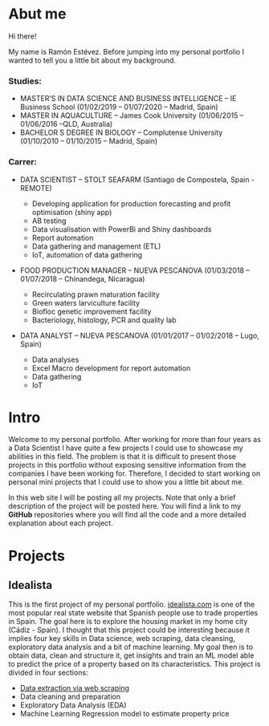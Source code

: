 

# Abut me
Hi there!

My name is Ramón Estévez. Before jumping into my personal portfolio I wanted to tell you a little bit about my background. 

### Studies:
* MASTER’S IN DATA SCIENCE AND BUSINESS INTELLIGENCE – IE Business School (01/02/2019 – 01/07/2020 – Madrid, Spain)
* MASTER IN AQUACULTURE – James Cook University (01/06/2015 – 01/06/2016 –QLD, Australia)
* BACHELOR ́S DEGREE IN BIOLOGY – Complutense University (01/10/2010 – 01/10/2015 – Madrid, Spain)

### Carrer:
* DATA SCIENTIST – STOLT SEAFARM (Santiago de Compostela, Spain - REMOTE)
  * Developing application for production forecasting and profit optimisation (shiny app) 
  * AB testing
  * Data visualisation with PowerBi and Shiny dashboards
  * Report automation
  * Data gathering and management (ETL) 
  * IoT, automation of data gathering

* FOOD PRODUCTION MANAGER – NUEVA PESCANOVA (01/03/2018 – 01/07/2018 – Chinandega, Nicaragua) 
  * Recirculating prawn maturation facility
  * Green waters larviculture facility
  * Biofloc genetic improvement facility
  * Bacteriology, histology, PCR and quality lab

* DATA ANALYST – NUEVA PESCANOVA (01/01/2017 – 01/02/2018 – Lugo, Spain)
  * Data analyses
  * Excel Macro development for report automation 
  * Data gathering
  * IoT 



# Intro

Welcome to my personal portfolio. After working for more than four years as a Data Scientist I have quite a few projects I could use to showcase my abilities in this field. The problem is that it is difficult to present those projects in this portfolio without exposing sensitive information from the companies I have been working for. Therefore, I decided to start working on personal mini projects that I could use to show you a little bit about me. 

In this web site I will be posting all my projects. Note that only a brief description of the project will be posted here. You will find a link to my **GitHub** repositories where you will find all the code and a more detailed explanation about each project. 

# Projects

## Idealista

This is the first project of my personal portfolio. [idealista.com](https://www.idealista.com) is one of the most popular real state website that Spanish people use to trade properties in Spain. The goal here is to explore the housing market in my home city (Cádiz - Spain). I thought that this project could be interesting because it implies four key skills in Data science, web scraping, data cleansing, exploratory data analysis and a bit of machine learning. My goal then is to obtain data, clean and structure it, get insights and train an ML model able to predict the price of a property based on its characteristics. This project is divided in four sections:

* [Data extraction via web scraping](https://github.com/estmelra/idealista/blob/main/scraper.ipynb)
* Data cleaning and preparation
* Exploratory Data Analysis (EDA)
* Machine Learning Regression model to estimate property price


